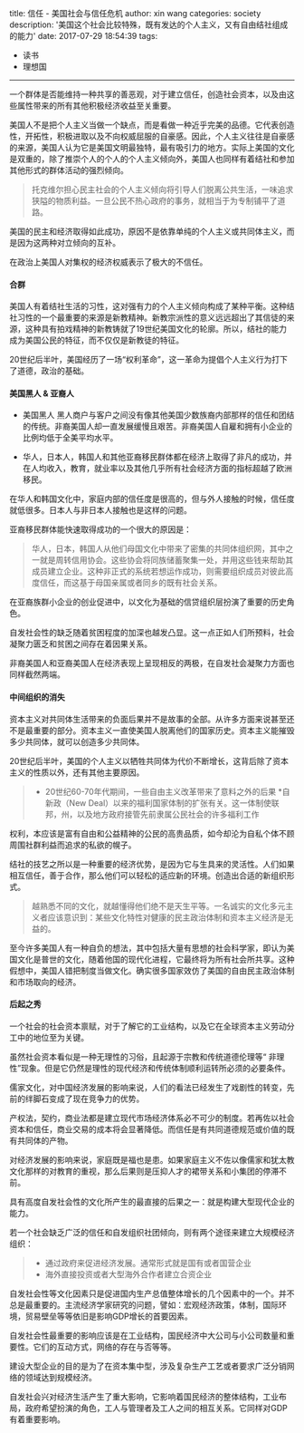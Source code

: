 title: 信任 - 美国社会与信任危机
author: xin wang
categories: society
description: '美国这个社会比较特殊，既有发达的个人主义，又有自由结社组成的能力'
date: 2017-07-29 18:54:39
tags:
 - 读书
 - 理想国
---

一个群体是否能维持一种共享的善恶观，对于建立信任，创造社会资本，以及由这些属性带来的所有其他积极经济收益至关重要。

美国人不是把个人主义当做一个缺点，而是看做一种近乎完美的品德。它代表创造性，开拓性，积极进取以及不向权威屈服的自豪感。因此，个人主义往往是自豪感的来源，美国人认为它是美国文明最独特，最有吸引力的地方。实际上美国的文化是双重的，除了推崇个人的个人的个人主义倾向外，美国人也同样有着结社和参加其他形式的群体活动的强烈倾向。

> 托克维尔担心民主社会的个人主义倾向将引导人们脱离公共生活，一味追求狭隘的物质利益。一旦公民不热心政府的事务，就相当于为专制铺平了道路。

美国的民主和经济取得如此成功，原因不是依靠单纯的个人主义或共同体主义，而是因为这两种对立倾向的互补。

在政治上美国人对集权的经济权威表示了极大的不信任。

#### 合群
美国人有着结社生活的习性，这对强有力的个人主义倾向构成了某种平衡。这种结社习性的一个最重要的来源是新教精神。新教宗派性的意义远远超出了其信徒的来源，这种具有拍戏精神的新教铸就了19世纪美国文化的轮廓。所以，结社的能力成为美国公民的特征，而不仅仅是新教徒的特征。

20世纪后半叶，美国经历了一场“权利革命”，这一革命为提倡个人主义行为打下了道德，政治的基础。

#### 美国黑人 & 亚裔人
 - 美国黑人
黑人商户与客户之间没有像其他美国少数族裔内部那样的信任和团结的传统。非裔美国人却一直发展缓慢且艰苦。非裔美国人自雇和拥有小企业的比例均低于全美平均水平。


 - 华人，日本人，韩国人和其他亚裔移民群体都在经济上取得了非凡的成功，并在人均收入，教育，就业率以及其他几乎所有社会经济方面的指标超越了欧洲移民。


在华人和韩国文化中，家庭内部的信任度是很高的，但与外人接触的时候，信任度就低很多。日本人与非日本人接触也是这样的问题。

亚裔移民群体能快速取得成功的一个很大的原因是：
> 华人，日本，韩国人从他们母国文化中带来了密集的共同体组织网，其中之一就是周转信用协会。这些协会将同族储蓄聚集一处，并用这些钱来帮助其成员建立企业。这种非正式的系统若想运作成功，则需要组织成员对彼此高度信任，而这基于母国亲属或者同乡的既有社会关系。

在亚裔族群小企业的创业促进中，以文化为基础的信贷组织层扮演了重要的历史角色。

自发社会性的缺乏随着贫困程度的加深也越发凸显。这一点正如人们所预料，社会凝聚力匮乏和贫困之间存在着因果关系。

非裔美国人和亚裔美国人在经济表现上呈现相反的两极，在自发社会凝聚力方面也同样截然两端。

#### 中间组织的消失
资本主义对共同体生活带来的负面后果并不是故事的全部。从许多方面来说甚至还不是最重要的部分。资本主义一直使美国人脱离他们的国家历史。资本主义能摧毁多少共同体，就可以创造多少共同体。

20世纪后半叶，美国的个人主义以牺牲共同体为代价不断增长，这背后除了资本主义的性质以外，还有其他主要原因。
> * 20世纪60-70年代期间，一些自由主义改革带来了意料之外的后果
> *自新政（New Deal）以来的福利国家体制的扩张有关。这一体制使联邦，州，以及地方政府接管先前隶属公民社会的许多福利工作


权利，本应该是富有自由和公益精神的公民的高贵品质，如今却沦为自私个体不顾周围社群利益而追求的私欲的幌子。

结社的技艺之所以是一种重要的经济优势，是因为它与生具来的灵活性。人们如果相互信任，善于合作，那么他们可以轻松的适应新的环境。创造出合适的新组织形式。

> 越熟悉不同的文化，就越懂得他们绝不是天生平等。一名诚实的文化多元主义者应该意识到：某些文化特性对健康的民主政治体制和资本主义经济是无益的。

至今许多美国人有一种自负的想法，其中包括大量有思想的社会科学家，即认为美国文化是普世的文化，随着他国的现代化进程，它最终将为所有社会所共享。这种假想中，美国人错把制度当做文化。确实很多国家效仿了美国的自由民主政治体制和市场取向的经济。

#### 后起之秀
一个社会的社会资本禀赋，对于了解它的工业结构，以及它在全球资本主义劳动分工中的地位至为关键。

虽然社会资本看似是一种无理性的习俗，且起源于宗教和传统道德伦理等“
非理性”现象。但是它仍然是理性的现代经济和传统体制顺利运转所必须的必要条件。

儒家文化，对中国经济发展的影响来说，人们的看法已经发生了戏剧性的转变，先前的绊脚石变成了现在竞争力的优势。

产权法，契约，商业法都是建立现代市场经济体系必不可少的制度。若再佐以社会资本和信任，商业交易的成本将会显著降低。而信任是有共同道德规范或价值的既有共同体的产物。


对经济发展的影响来说，家庭既是福也是患。如果家庭主义不佐以像儒家和犹太教文化那样的对教育的重视，那么后果则是压抑人才的裙带关系和小集团的停滞不前。

具有高度自发社会性的文化所产生的最直接的后果之一：就是构建大型现代企业的能力。

若一个社会缺乏广泛的信任和自发组织社团倾向，则有两个途径来建立大规模经济组织：
> * 通过政府来促进经济发展。通常形式就是国有或者国营企业
> * 海外直接投资或者大型海外合作者建立合资企业


自发社会性等文化因素只是促进国内生产总值整体增长的几个因素中的一个。并不总是最重要的。主流经济学家研究的问题，譬如：宏观经济政策，体制，国际环境，贸易壁垒等等依旧是影响GDP增长的首要因素。

自发社会性最重要的影响应该是在工业结构，国民经济中大公司与小公司数量和重要性。它们的互动方式，网络的存在与否等等。

建设大型企业的目的是为了在资本集中型，涉及复杂生产工艺或者要求广泛分销网络的领域达到规模经济。

自发社会兴对经济生活产生了重大影响，它影响着国民经济的整体结构，工业布局，政府希望扮演的角色，工人与管理者及工人之间的相互关系。它同样对GDP有着重要影响。